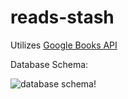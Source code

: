 # reads-stash

Utilizes [Google Books API](https://developers.google.com/books)

Database Schema:

![database schema!](https://i.ibb.co/b3sKW7k/Screenshot-2023-07-11-at-12-10-18-AM.png)
